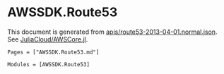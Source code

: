 # AWSSDK.Route53



This document is generated from
[apis/route53-2013-04-01.normal.json](https://github.com/aws/aws-sdk-js/blob/master/apis/route53-2013-04-01.normal.json).
See [JuliaCloud/AWSCore.jl](https://github.com/JuliaCloud/AWSCore.jl).

```@index
Pages = ["AWSSDK.Route53.md"]
```

```@autodocs
Modules = [AWSSDK.Route53]
```
